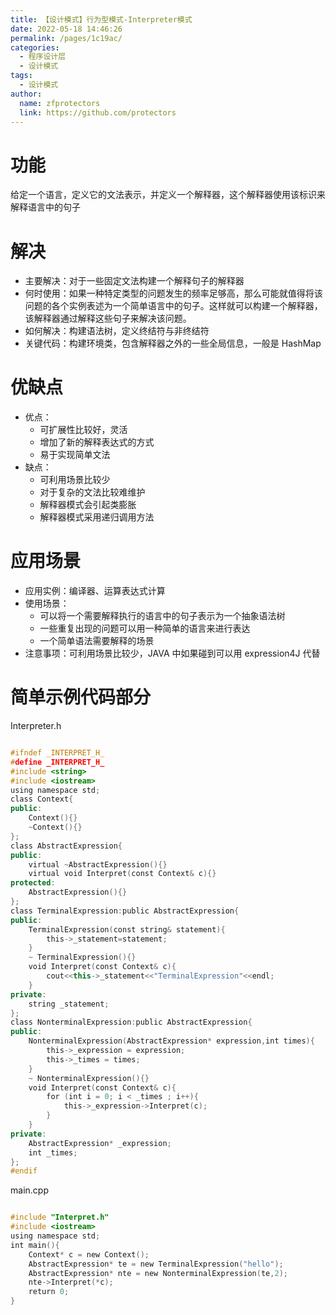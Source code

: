 ```yaml
---
title: 【设计模式】行为型模式-Interpreter模式
date: 2022-05-18 14:46:26
permalink: /pages/1c19ac/
categories: 
  - 程序设计层
  - 设计模式
tags: 
  - 设计模式
author: 
  name: zfprotectors
  link: https://github.com/protectors
---
```

# 功能
给定一个语言，定义它的文法表示，并定义一个解释器，这个解释器使用该标识来解释语言中的句子
# 解决
- 主要解决：对于一些固定文法构建一个解释句子的解释器
- 何时使用：如果一种特定类型的问题发生的频率足够高，那么可能就值得将该问题的各个实例表述为一个简单语言中的句子。这样就可以构建一个解释器，该解释器通过解释这些句子来解决该问题。
- 如何解决：构建语法树，定义终结符与非终结符
- 关键代码：构建环境类，包含解释器之外的一些全局信息，一般是 HashMap

# 优缺点
- 优点：
    - 可扩展性比较好，灵活
    - 增加了新的解释表达式的方式
    - 易于实现简单文法
- 缺点：
    - 可利用场景比较少
    - 对于复杂的文法比较难维护
    - 解释器模式会引起类膨胀
    - 解释器模式采用递归调用方法
# 应用场景
- 应用实例：编译器、运算表达式计算
- 使用场景：
    - 可以将一个需要解释执行的语言中的句子表示为一个抽象语法树
    - 一些重复出现的问题可以用一种简单的语言来进行表达
    - 一个简单语法需要解释的场景
- 注意事项：可利用场景比较少，JAVA 中如果碰到可以用 expression4J 代替

# 简单示例代码部分

Interpreter.h
```cpp

#ifndef _INTERPRET_H_
#define _INTERPRET_H_
#include <string>
#include <iostream>
using namespace std;
class Context{
public:
    Context(){}
    ~Context(){}
};
class AbstractExpression{
public:
    virtual ~AbstractExpression(){}
    virtual void Interpret(const Context& c){}
protected:
    AbstractExpression(){}
};
class TerminalExpression:public AbstractExpression{
public:
    TerminalExpression(const string& statement){
        this->_statement=statement;
    }
    ~ TerminalExpression(){}
    void Interpret(const Context& c){
        cout<<this->_statement<<"TerminalExpression"<<endl;
    }
private:
    string _statement;
};
class NonterminalExpression:public AbstractExpression{
public:
    NonterminalExpression(AbstractExpression* expression,int times){
        this->_expression = expression;
        this->_times = times;
    }
    ~ NonterminalExpression(){}
    void Interpret(const Context& c){
        for (int i = 0; i < _times ; i++){
            this->_expression->Interpret(c);
        }
    }
private:
    AbstractExpression* _expression;
    int _times;
};
#endif
```

main.cpp
```cpp

#include "Interpret.h"
#include <iostream>
using namespace std;
int main(){
    Context* c = new Context();
    AbstractExpression* te = new TerminalExpression("hello");
    AbstractExpression* nte = new NonterminalExpression(te,2);
    nte->Interpret(*c);
    return 0;
}
```
